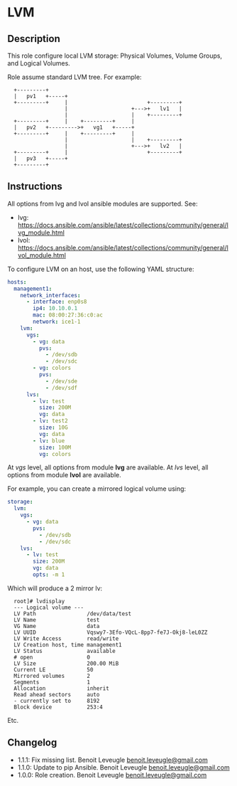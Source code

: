 # LVM

## Description

This role configure local LVM storage: Physical Volumes, Volume Groups, and Logical Volumes.

Role assume standard LVM tree. For example:

```
  +---------+
  |   pv1   +-----+
  +---------+     |                         +---------+
                  |                    +--->+   lv1   |
                  |                    |    +---------+
  +---------+     |    +---------+     |
  |   pv2   +--------->+   vg1   +-----+
  +---------+     |    +---------+     |
                  |                    |    +---------+
                  |                    +--->+   lv2   |
  +---------+     |                         +---------+
  |   pv3   +-----+
  +---------+
```

## Instructions

All options from lvg and lvol ansible modules are supported. See:

* lvg: https://docs.ansible.com/ansible/latest/collections/community/general/lvg_module.html
* lvol: https://docs.ansible.com/ansible/latest/collections/community/general/lvol_module.html

To configure LVM on an host, use the following YAML structure:

```yaml
hosts:
  management1:
    network_interfaces:
      - interface: enp0s8
        ip4: 10.10.0.1
        mac: 08:00:27:36:c0:ac
        network: ice1-1
    lvm:
      vgs:
        - vg: data
          pvs:
            - /dev/sdb
            - /dev/sdc
        - vg: colors
          pvs:
            - /dev/sde
            - /dev/sdf
      lvs:
        - lv: test
          size: 200M
          vg: data
        - lv: test2
          size: 10G
          vg: data
        - lv: blue
          size: 100M
          vg: colors
```

At *vgs* level, all options from module **lvg** are available.
At *lvs* level, all options from module **lvol** are available.

For example, you can create a mirrored logical volume using:

```yaml
storage:
  lvm:
    vgs:
      - vg: data
        pvs:
          - /dev/sdb
          - /dev/sdc
    lvs:
      - lv: test
        size: 200M
        vg: data
        opts: -m 1
```

Which will produce a 2 mirror lv:

```
  root]# lvdisplay
  --- Logical volume ---
  LV Path                /dev/data/test
  LV Name                test
  VG Name                data
  LV UUID                Vqswy7-3Efo-VQcL-8pp7-fe7J-Okj8-leL0ZZ
  LV Write Access        read/write
  LV Creation host, time management1
  LV Status              available
  # open                 0
  LV Size                200.00 MiB
  Current LE             50
  Mirrored volumes       2
  Segments               1
  Allocation             inherit
  Read ahead sectors     auto
  - currently set to     8192
  Block device           253:4
```

Etc.

## Changelog

* 1.1.1: Fix missing list. Benoit Leveugle <benoit.leveugle@gmail.com>
* 1.1.0: Update to pip Ansible. Benoit Leveugle <benoit.leveugle@gmail.com>
* 1.0.0: Role creation. Benoit Leveugle <benoit.leveugle@gmail.com>
